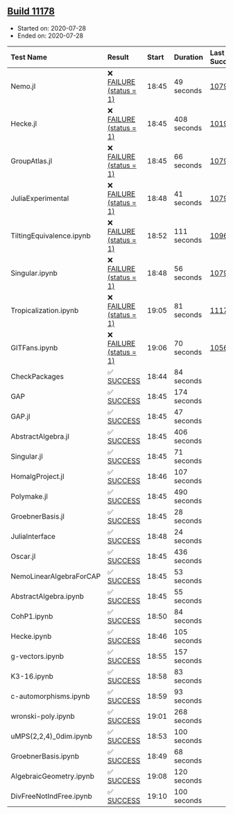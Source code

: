 ## [Build 11178](https://oscarci.mathematik.uni-kl.de/job/oscar/11178/)

* Started on: 2020-07-28
* Ended on: 2020-07-28

| Test Name    | Result | Start | Duration | Last Success | First Failure |
|:-------------|:-------|:------|:---------|:-------------|:--------------|
| Nemo.jl | ❌ [FAILURE (status = 1)](https://oscarci.mathematik.uni-kl.de/job/oscar/11178/artifact/logs/build-11178/Nemo.jl.log) | 18:45 | 49 seconds | [10790](https://oscarci.mathematik.uni-kl.de/job/oscar/10790/) | [10791](https://oscarci.mathematik.uni-kl.de/job/oscar/10791/) |
| Hecke.jl | ❌ [FAILURE (status = 1)](https://oscarci.mathematik.uni-kl.de/job/oscar/11178/artifact/logs/build-11178/Hecke.jl.log) | 18:45 | 408 seconds | [10197](https://oscarci.mathematik.uni-kl.de/job/oscar/10197/) | [10198](https://oscarci.mathematik.uni-kl.de/job/oscar/10198/) |
| GroupAtlas.jl | ❌ [FAILURE (status = 1)](https://oscarci.mathematik.uni-kl.de/job/oscar/11178/artifact/logs/build-11178/GroupAtlas.jl.log) | 18:45 | 66 seconds | [10790](https://oscarci.mathematik.uni-kl.de/job/oscar/10790/) | [10791](https://oscarci.mathematik.uni-kl.de/job/oscar/10791/) |
| JuliaExperimental | ❌ [FAILURE (status = 1)](https://oscarci.mathematik.uni-kl.de/job/oscar/11178/artifact/logs/build-11178/JuliaExperimental.log) | 18:48 | 41 seconds | [10790](https://oscarci.mathematik.uni-kl.de/job/oscar/10790/) | [10791](https://oscarci.mathematik.uni-kl.de/job/oscar/10791/) |
| TiltingEquivalence.ipynb | ❌ [FAILURE (status = 1)](https://oscarci.mathematik.uni-kl.de/job/oscar/11178/artifact/logs/build-11178/TiltingEquivalence.ipynb.log) | 18:52 | 111 seconds | [10962](https://oscarci.mathematik.uni-kl.de/job/oscar/10962/) | [10963](https://oscarci.mathematik.uni-kl.de/job/oscar/10963/) |
| Singular.ipynb | ❌ [FAILURE (status = 1)](https://oscarci.mathematik.uni-kl.de/job/oscar/11178/artifact/logs/build-11178/Singular.ipynb.log) | 18:48 | 56 seconds | [10790](https://oscarci.mathematik.uni-kl.de/job/oscar/10790/) | [10791](https://oscarci.mathematik.uni-kl.de/job/oscar/10791/) |
| Tropicalization.ipynb | ❌ [FAILURE (status = 1)](https://oscarci.mathematik.uni-kl.de/job/oscar/11178/artifact/logs/build-11178/Tropicalization.ipynb.log) | 19:05 | 81 seconds | [11177](https://oscarci.mathematik.uni-kl.de/job/oscar/11177/) | [11178](https://oscarci.mathematik.uni-kl.de/job/oscar/11178/) |
| GITFans.ipynb | ❌ [FAILURE (status = 1)](https://oscarci.mathematik.uni-kl.de/job/oscar/11178/artifact/logs/build-11178/GITFans.ipynb.log) | 19:06 | 70 seconds | [10566](https://oscarci.mathematik.uni-kl.de/job/oscar/10566/) | [10567](https://oscarci.mathematik.uni-kl.de/job/oscar/10567/) |
| CheckPackages | ✅ [SUCCESS](https://oscarci.mathematik.uni-kl.de/job/oscar/11178/artifact/logs/build-11178/CheckPackages.log) | 18:44 | 84 seconds |  |  |
| GAP | ✅ [SUCCESS](https://oscarci.mathematik.uni-kl.de/job/oscar/11178/artifact/logs/build-11178/GAP.log) | 18:45 | 174 seconds |  |  |
| GAP.jl | ✅ [SUCCESS](https://oscarci.mathematik.uni-kl.de/job/oscar/11178/artifact/logs/build-11178/GAP.jl.log) | 18:45 | 47 seconds |  |  |
| AbstractAlgebra.jl | ✅ [SUCCESS](https://oscarci.mathematik.uni-kl.de/job/oscar/11178/artifact/logs/build-11178/AbstractAlgebra.jl.log) | 18:45 | 406 seconds |  |  |
| Singular.jl | ✅ [SUCCESS](https://oscarci.mathematik.uni-kl.de/job/oscar/11178/artifact/logs/build-11178/Singular.jl.log) | 18:45 | 71 seconds |  |  |
| HomalgProject.jl | ✅ [SUCCESS](https://oscarci.mathematik.uni-kl.de/job/oscar/11178/artifact/logs/build-11178/HomalgProject.jl.log) | 18:46 | 107 seconds |  |  |
| Polymake.jl | ✅ [SUCCESS](https://oscarci.mathematik.uni-kl.de/job/oscar/11178/artifact/logs/build-11178/Polymake.jl.log) | 18:45 | 490 seconds |  |  |
| GroebnerBasis.jl | ✅ [SUCCESS](https://oscarci.mathematik.uni-kl.de/job/oscar/11178/artifact/logs/build-11178/GroebnerBasis.jl.log) | 18:45 | 28 seconds |  |  |
| JuliaInterface | ✅ [SUCCESS](https://oscarci.mathematik.uni-kl.de/job/oscar/11178/artifact/logs/build-11178/JuliaInterface.log) | 18:48 | 24 seconds |  |  |
| Oscar.jl | ✅ [SUCCESS](https://oscarci.mathematik.uni-kl.de/job/oscar/11178/artifact/logs/build-11178/Oscar.jl.log) | 18:45 | 436 seconds |  |  |
| NemoLinearAlgebraForCAP | ✅ [SUCCESS](https://oscarci.mathematik.uni-kl.de/job/oscar/11178/artifact/logs/build-11178/NemoLinearAlgebraForCAP.log) | 18:45 | 53 seconds |  |  |
| AbstractAlgebra.ipynb | ✅ [SUCCESS](https://oscarci.mathematik.uni-kl.de/job/oscar/11178/artifact/logs/build-11178/AbstractAlgebra.ipynb.log) | 18:45 | 55 seconds |  |  |
| CohP1.ipynb | ✅ [SUCCESS](https://oscarci.mathematik.uni-kl.de/job/oscar/11178/artifact/logs/build-11178/CohP1.ipynb.log) | 18:50 | 84 seconds |  |  |
| Hecke.ipynb | ✅ [SUCCESS](https://oscarci.mathematik.uni-kl.de/job/oscar/11178/artifact/logs/build-11178/Hecke.ipynb.log) | 18:46 | 105 seconds |  |  |
| g-vectors.ipynb | ✅ [SUCCESS](https://oscarci.mathematik.uni-kl.de/job/oscar/11178/artifact/logs/build-11178/g-vectors.ipynb.log) | 18:55 | 157 seconds |  |  |
| K3-16.ipynb | ✅ [SUCCESS](https://oscarci.mathematik.uni-kl.de/job/oscar/11178/artifact/logs/build-11178/K3-16.ipynb.log) | 18:58 | 83 seconds |  |  |
| c-automorphisms.ipynb | ✅ [SUCCESS](https://oscarci.mathematik.uni-kl.de/job/oscar/11178/artifact/logs/build-11178/c-automorphisms.ipynb.log) | 18:59 | 93 seconds |  |  |
| wronski-poly.ipynb | ✅ [SUCCESS](https://oscarci.mathematik.uni-kl.de/job/oscar/11178/artifact/logs/build-11178/wronski-poly.ipynb.log) | 19:01 | 268 seconds |  |  |
| uMPS(2,2,4)_0dim.ipynb | ✅ [SUCCESS](https://oscarci.mathematik.uni-kl.de/job/oscar/11178/artifact/logs/build-11178/uMPS-2-2-4-_0dim.ipynb.log) | 18:53 | 100 seconds |  |  |
| GroebnerBasis.ipynb | ✅ [SUCCESS](https://oscarci.mathematik.uni-kl.de/job/oscar/11178/artifact/logs/build-11178/GroebnerBasis.ipynb.log) | 18:49 | 68 seconds |  |  |
| AlgebraicGeometry.ipynb | ✅ [SUCCESS](https://oscarci.mathematik.uni-kl.de/job/oscar/11178/artifact/logs/build-11178/AlgebraicGeometry.ipynb.log) | 19:08 | 120 seconds |  |  |
| DivFreeNotIndFree.ipynb | ✅ [SUCCESS](https://oscarci.mathematik.uni-kl.de/job/oscar/11178/artifact/logs/build-11178/DivFreeNotIndFree.ipynb.log) | 19:10 | 100 seconds |  |  |
